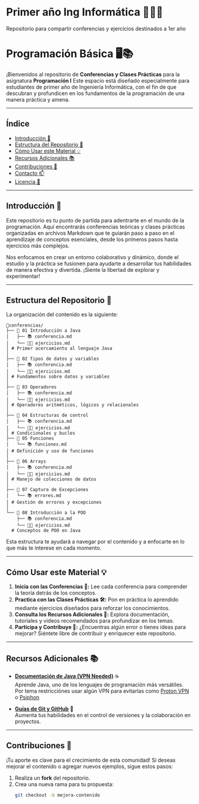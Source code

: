 # Primer año Ing Informática 🧑🏻‍💻
Repositorio para compartir conferencias y ejercicios destinados a 1er año

# Programación Básica 🖥️📚

¡Bienvenidos al repositorio de **Conferencias y Clases Prácticas** para la asignatura **Programación I** Este espacio está diseñado especialmente para estudiantes de primer año de Ingeniería Informática, con el fin de que descubran y profundicen en los fundamentos de la programación de una manera práctica y amena.

---

## Índice

- [Introducción 🚀](#introducción-🚀)
- [Estructura del Repositorio 📁](#estructura-del-repositorio-📁)
- [Cómo Usar este Material 💡](#cómo-usar-este-material-💡)
- [Recursos Adicionales 📚](#recursos-adicionales-📚)
- [Contribuciones 🤝](#contribuciones-🤝)
- [Contacto 📫](#contacto-📫)
- [Licencia 📄](#licencia-📄)

---

## Introducción 🚀

Este repositorio es tu punto de partida para adentrarte en el mundo de la programación. Aquí encontrarás conferencias teóricas y clases prácticas organizadas en archivos Markdown que te guiarán paso a paso en el aprendizaje de conceptos esenciales, desde los primeros pasos hasta ejercicios más complejos.

Nos enfocamos en crear un entorno colaborativo y dinámico, donde el estudio y la práctica se fusionen para ayudarte a desarrollar tus habilidades de manera efectiva y divertida. ¡Siente la libertad de explorar y experimentar!  

---

## Estructura del Repositorio 📁

La organización del contenido es la siguiente:



```plaintext
📁conferencias/
├── 📁 01 Introducción a Java  
│   ├── 📚 conferencia.md
│   └── 💪🏼 ejercicios.md
│ # Primer acercamiento al lenguaje Java
│
├── 📁 02 Tipos de datos y variables     
│   ├── 📚 conferencia.md
│   └── 💪🏼 ejercicios.md   
│ # Fundamentos sobre datos y variables
│
├── 📁 03 Operadores
│   ├── 📚 conferencia.md
│   └── 💪🏼 ejercicios.md                        
│ # Operadores aritméticos, lógicos y relacionales
│
├── 📁 04 Estructuras de control
│   ├── 📚 conferencia.md
│   └── 💪🏼 ejercicios.md           
│ # Condicionales y bucles
├── 📁 05 Funciones
│   └── 📚 funciones.md
│ # Definición y uso de funciones
│
├── 📁 06 Arrays
│   ├── 📚 conferencia.md
│   └── 💪🏼 ejercicios.md                            
│ # Manejo de colecciones de datos
│
├── 📁 07 Captura de Excepciones
│   └── 📚 errores.md           
│ # Gestión de errores y excepciones
│
└── 📁 08 Introducción a la POO
    ├── 📚 conferencia.md
    └── 💪🏼 ejercicios.md
  # Conceptos de POO en Java
```

Esta estructura te ayudará a navegar por el contenido y a enfocarte en lo que más te interese en cada momento.

---

## Cómo Usar este Material 💡

1. **Inicia con las Conferencias 📖:** Lee cada conferencia para comprender la teoría detrás de los conceptos.
2. **Practica con las Clases Prácticas 🛠️:** Pon en práctica lo aprendido mediante ejercicios diseñados para reforzar los conocimientos.
3. **Consulta los Recursos Adicionales 🔗:** Explora documentación, tutoriales y videos recomendados para profundizar en los temas.
4. **Participa y Contribuye 🎉:** ¿Encuentras algún error o tienes ideas para mejorar? Siéntete libre de contribuir y enriquecer este repositorio.

---

## Recursos Adicionales 📚

- **[Documentación de Java (VPN Needed)](https://docs.oracle.com/en/java/)** ☕  
  Aprende Java, uno de los lenguajes de programación más versátiles. Por tema restricciónes usar algún VPN para evitarlas como [Proton VPN](https://protonvpn.com/download) o [Psiphon](https://psiphon.ca/es/download.html)

- **[Guías de Git y GitHub](https://guides.github.com/)** 🚀  
  Aumenta tus habilidades en el control de versiones y la colaboración en proyectos.

---

## Contribuciones 🤝

¡Tu aporte es clave para el crecimiento de esta comunidad! Si deseas mejorar el contenido o agregar nuevos ejemplos, sigue estos pasos:

1. Realiza un **fork** del repositorio.
2. Crea una nueva rama para tu propuesta:
   ```bash
   git checkout -b mejora-contenido
